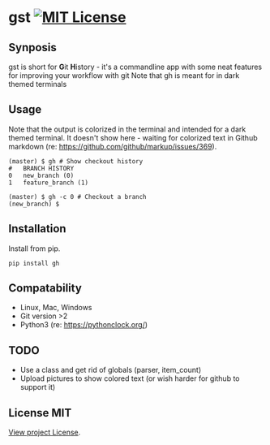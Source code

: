 # gst [![MIT License][license-badge]](LICENSE.md)

## Synposis
gst is short for **G**it **H**istory - it's a commandline app with some neat features for improving your workflow with git
Note that gh is meant for in dark themed terminals

## Usage
Note that the output is colorized in the terminal and intended for a dark themed terminal. It doesn't show here - waiting for colorized text in Github markdown (re: https://github.com/github/markup/issues/369).
```
(master) $ gh # Show checkout history
#   BRANCH HISTORY
0   new_branch (0)
1   feature_branch (1)

(master) $ gh -c 0 # Checkout a branch
(new_branch) $
```

## Installation
Install from pip.
```
pip install gh
```

## Compatability
- Linux, Mac, Windows
- Git version >2
- Python3 (re: https://pythonclock.org/)

## TODO
- Use a class and get rid of globals (parser, item_count)
- Upload pictures to show colored text (or wish harder for github to support it)

## License MIT
[View project License](LICENSE.md).

[license-badge]: https://img.shields.io/badge/license-MIT-007EC7.svg
